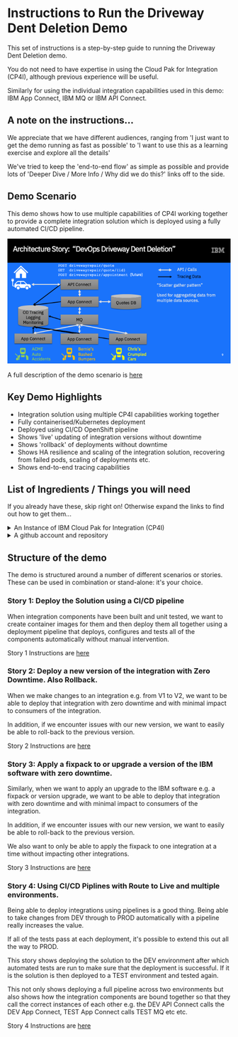 # Instructions to Run the Driveway Dent Deletion Demo
This set of instructions is a step-by-step guide to running the Driveway Dent Deletion demo.

You do not need to have expertise in using the Cloud Pak for Integration (CP4I), although previous experience will be useful.

Similarly for using the individual integration capabilities used in this demo: IBM App Connect, IBM MQ or IBM API Connect.

## A note on the instructions...
We appreciate that we have different audiences, ranging from 'I just want to get the demo running as fast as possible' to 'I want to use this as a learning exercise and explore all the details'

We've tried to keep the 'end-to-end flow' as simple as possible and provide lots of 'Deeper Dive / More Info / Why did we do this?' links off to the side.

## Demo Scenario
This demo shows how to use multiple capabilities of CP4I working together to provide a complete integration solution which is deployed using a fully automated CI/CD pipeline.

![Driveway Dent Deletion Solution](images/DrivewayDentDeletionSolutionDiagram.png)

A full description of the demo scenario is [here](scenario.md)

## Key Demo Highlights
* Integration solution using multiple CP4I capabilities working together
* Fully containerised/Kubernetes deployment
* Deployed using CI/CD OpenShift pipeline
* Shows 'live' updating of integration versions without downtime
* Shows 'rollback' of deployments without downtime
* Shows HA resilience and scaling of the integration solution, recovering from failed pods, scaling of deployments etc.
* Shows end-to-end tracing capabilities

## List of Ingredients / Things you will need
If you already have these, skip right on! Otherwise expand the links to find out how to get them...
<details>
<summary>An Instance of IBM Cloud Pak for Integration (CP4I)</summary>

You'll need version 2020.2.1 or later.
<br><br>
You can run CP4I on the IBM cloud, on another cloud of your choice (e.g. AWS, Azure, GCP), on the Redhat Marketplace or on your own infrastructure.
<br><br>
If you need to get an instance of CP4I to run this demo, see [here](../../Docs/Environments/README.md)
</details>
<details>
<summary>A github account and repository</summary>

As we're going to be using piplelines for this demo, we'll be storing the artefacts that we want to deploy in github.<br><br>

The way that the demo works is that when you commit a change to github, this automatically starts the pipeline to build and deploy the change.<br><br>

As you need to make changes, you'll need to make a copy of our repository (know as 'forking') and then make changes to your copy/fork.

We'll give you instructions as to how to do this but you will need a github account. These are free to create (you can use a free email address if you wish and full instructions are at www.github.com)

If you already have a github account, you can use that.
</details>

## Structure of the demo
The demo is structured around a number of different scenarios or stories. These can be used in combination or stand-alone: it's your choice.

### Story 1: Deploy the Solution using a CI/CD pipeline
When integration components have been built and unit tested, we want to create container images for them and then deploy them all together using a deployment pipeline that deploys, configures and tests all of the components automatically without manual intervention.

Story 1 Instructions are [here](story1/README.md)

### Story 2: Deploy a new version of the integration with Zero Downtime. Also Rollback.
When we make changes to an integration e.g. from V1 to V2, we want to be able to deploy that integration with zero downtime and with minimal impact to consumers of the integration.

In addition, if we encounter issues with our new version, we want to easily be able to roll-back to the previous version.

Story 2 Instructions are [here](story2/README.md)

### Story 3: Apply a fixpack to or upgrade a version of the IBM software with zero downtime.
Similarly, when we want to apply an upgrade to the IBM software e.g. a fixpack or version upgrade, we want to be able to deploy that integration with zero downtime and with minimal impact to consumers of the integration.

In addition, if we encounter issues with our new version, we want to easily be able to roll-back to the previous version.

We also want to only be able to apply the fixpack to one integration at a time without impacting other integrations.

Story 3 Instructions are [here](story3/README.md)

### Story 4: Using CI/CD Piplines with Route to Live and multiple environments.
Being able to deploy integrations using pipelines is a good thing. Being able to take changes from DEV through to PROD automatically with a pipeline really increases the value.

If all of the tests pass at each deployment, it's possible to extend this out all the way to PROD.

This story shows deploying the solution to the DEV environment after which automated tests are run to make sure that the deployment is successful. If it is the solution is then deployed to a TEST environment and tested again.

This not only shows deploying a full pipeline across two environments but also shows how the integration components are bound together so that they call the correct instances of each other e.g. the DEV API Connect calls the DEV App Connect, TEST App Connect calls TEST MQ etc etc.

Story 4 Instructions are [here](story4/README.md)
